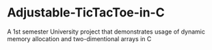 # Adjustable-TicTacToe-in-C
A 1st semester University project that demonstrates usage of dynamic memory allocation and two-dimentional arrays in C
